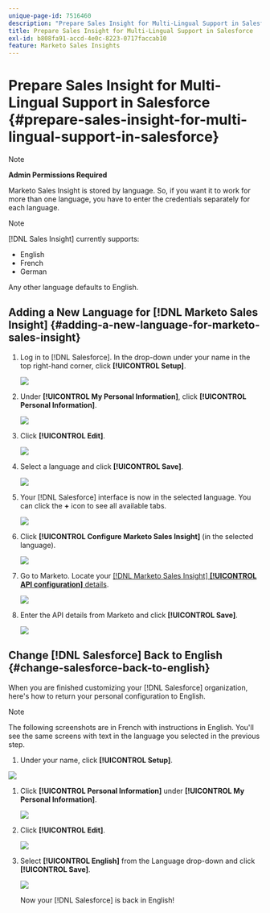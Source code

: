 ```yaml
---
unique-page-id: 7516460
description: "Prepare Sales Insight for Multi-Lingual Support in Salesforce - Marketo Docs - Product Documentation"
title: Prepare Sales Insight for Multi-Lingual Support in Salesforce
exl-id: b808fa91-accd-4e0c-8223-0717faccab10
feature: Marketo Sales Insights
---
```

# Prepare Sales Insight for Multi-Lingual Support in Salesforce {#prepare-sales-insight-for-multi-lingual-support-in-salesforce}

>[!NOTE]
>
>**Admin Permissions Required**

Marketo Sales Insight is stored by language. So, if you want it to work for more than one language, you have to enter the credentials separately for each language.

>[!NOTE]
>
>[!DNL Sales Insight] currently supports:
>
>* English
>* French
>* German
>
>Any other language defaults to English.

## Adding a New Language for [!DNL Marketo Sales Insight] {#adding-a-new-language-for-marketo-sales-insight}

1. Log in to [!DNL Salesforce]. In the drop-down under your name in the top right-hand corner, click **[!UICONTROL Setup]**.

   ![](assets/image2015-7-6-16-3a5-3a6.png)

1. Under **[!UICONTROL My Personal Information]**, click **[!UICONTROL Personal Information]**.

   ![](assets/image2015-7-6-16-3a5-3a25.png)

1. Click **[!UICONTROL Edit]**.

   ![](assets/image2015-7-6-16-3a5-3a38.png)

1. Select a language and click **[!UICONTROL Save]**.

   ![](assets/image2015-7-6-16-3a5-3a47.png)

1. Your [!DNL Salesforce] interface is now in the selected language. You can click the **+** icon to see all available tabs.

   ![](assets/image2015-7-6-16-3a6-3a10.png)

1. Click **[!UICONTROL Configure Marketo Sales Insight]** (in the selected language).

   ![](assets/image2015-7-6-16-3a7-3a15.png)

1. Go to Marketo. Locate your [[!DNL Marketo Sales Insight] **[!UICONTROL API configuration]** details](/help/marketo/product-docs/marketo-sales-insight/msi-for-salesforce/configuration/configure-marketo-sales-insight-in-salesforce-enterprise-unlimited.md#configure-marketo-sales-insight).

   ![](assets/image2015-7-6-16-3a41-3a2.png)

1. Enter the API details from Marketo and click **[!UICONTROL Save]**.

   ![](assets/image2015-7-6-16-3a7-3a43.png)

## Change [!DNL Salesforce] Back to English {#change-salesforce-back-to-english}

When you are finished customizing your [!DNL Salesforce] organization, here's how to return your personal configuration to English.

>[!NOTE]
>
>The following screenshots are in French with instructions in English.  You'll see the same screens with text in the language you selected in the previous step.

1. Under your name, click **[!UICONTROL Setup]**.

![](assets/image2015-7-6-16-3a5-3a6.png)

1. Click **[!UICONTROL Personal Information]** under **[!UICONTROL My Personal Information]**.

   ![](assets/image2015-7-6-16-3a8-3a3.png)

1. Click **[!UICONTROL Edit]**.

   ![](assets/image2015-7-6-16-3a8-3a19.png)

1. Select **[!UICONTROL English]** from the Language drop-down and click **[!UICONTROL Save]**.

   ![](assets/image2015-7-6-16-3a8-3a31.png)

   Now your [!DNL Salesforce] is back in English!
